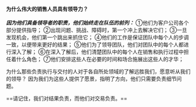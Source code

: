 #### 为什么伟大的销售人员具有领导力？
***因为他们具备领导者的职责，他们始终走在队伍的前列：***
①他们为客户公司各个部分提供指导；
②出现问题、挑战、障碍时，第一个冲上去解决它们；
③一旦发现机会，他们第一个跳出来抓住它；
④他们的工作是保证团队中每个人的步调一致，以便带来更好的结果；
⑤他们为了领导团队，他们对团队中的每个人都进行深入了解；
⑥在深入了解后，他们清楚团队中的每个人在销售和执行过程中担任着什么角色；
⑦他们安排这些人在必要的时间和场合施展出这些人的才华；

为什么那些负责执行与交付的人对于各自所处领域的了解远胜我们，愿意听从我们的领导？
因为我们为这些人提供了愿景，指明了方向，他们只需要负责细节问题。

==请记住，我们对结果负责，而他们对交易负责。==


